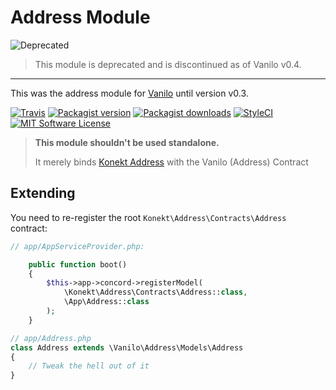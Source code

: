 # Address Module

![Deprecated](https://img.shields.io/badge/module-deprecated-red.svg?style=flat-square)

> This module is deprecated and is discontinued as of Vanilo v0.4.

---

This was the address module for [Vanilo](https://vanilo.io) until version v0.3.

[![Travis](https://img.shields.io/travis/vanilophp/address.svg?style=flat-square)](https://travis-ci.org/vanilophp/address)
[![Packagist version](https://img.shields.io/packagist/v/vanilo/address.svg?style=flat-square)](https://packagist.org/packages/vanilo/address)
[![Packagist downloads](https://img.shields.io/packagist/dt/vanilo/address.svg?style=flat-square)](https://packagist.org/packages/vanilo/address)
[![StyleCI](https://styleci.io/repos/112483913/shield?branch=master)](https://styleci.io/repos/112483913)
[![MIT Software License](https://img.shields.io/badge/license-MIT-blue.svg?style=flat-square)](LICENSE.md)

> **This module shouldn't be used standalone.**
>
> It merely binds [Konekt Address](https://github.com/artkonekt/address) with
> the Vanilo (Address) Contract

## Extending

You need to re-register the root `Konekt\Address\Contracts\Address` contract:

```php
// app/AppServiceProvider.php:

    public function boot()
    {
    	$this->app->concord->registerModel(
        	\Konekt\Address\Contracts\Address::class,
        	\App\Address::class
        );
    }
```

```php
// app/Address.php
class Address extends \Vanilo\Address\Models\Address
{
	// Tweak the hell out of it
}
```
